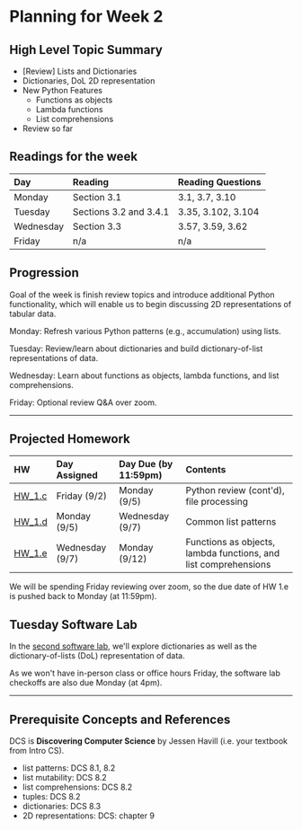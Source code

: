 # Planning for Week 2

## High Level Topic Summary

  - \[Review\] Lists and Dictionaries
  - Dictionaries, DoL 2D representation
  - New Python Features
      - Functions as objects
      - Lambda functions
      - List comprehensions
  - Review so far

## Readings for the week

Day        | Reading      | Reading Questions
:--------- |:-------------|:----------------------------------
Monday     | Section 3.1 | 3.1, 3.7, 3.10 
Tuesday    | Sections 3.2 and 3.4.1 | 3.35, 3.102, 3.104
Wednesday  | Section 3.3  | 3.57, 3.59, 3.62
Friday     | n/a          | n/a

## Progression

Goal of the week is finish review topics and introduce additional Python functionality, which will enable us to begin discussing 2D representations of tabular data.

Monday: Refresh various Python patterns (e.g., accumulation) using lists.

Tuesday: Review/learn about dictionaries and build dictionary-of-list representations of data.  

Wednesday: Learn about functions as objects, lambda functions, and list comprehensions.

Friday: Optional review Q&A over zoom.

---

## Projected Homework

HW | Day Assigned  | Day Due (by 11:59pm) | Contents
:--|:--------|:--------|:------------
[HW_1.c](../hw/HW_1.c/README.md) | Friday (9/2) | Monday (9/5) | Python review (cont'd), file processing
[HW_1.d](../hw/HW_1.d/README.md) | Monday (9/5) | Wednesday (9/7) | Common list patterns
[HW_1.e](../hw/HW_1.e/README.md) | Wednesday (9/7) | Monday (9/12) | Functions as objects, lambda functions, and list comprehensions

We will be spending Friday reviewing over zoom, so the due date of HW 1.e is pushed back to Monday (at 11:59pm).

## Tuesday Software Lab

In the [second software lab](../sw_lab/lab_02/README.md), we'll explore dictionaries as well as the dictionary-of-lists (DoL) representation of data.

As we won't have in-person class or office hours Friday, the software lab checkoffs are also due Monday (at 4pm).

---

## Prerequisite Concepts and References

DCS is **Discovering Computer Science** by Jessen Havill (i.e. your textbook from Intro CS).

- list patterns: DCS 8.1, 8.2
- list mutability: DCS 8.2
- list comprehensions: DCS 8.2
- tuples: DCS 8.2
- dictionaries: DCS 8.3
- 2D representations: DCS: chapter 9